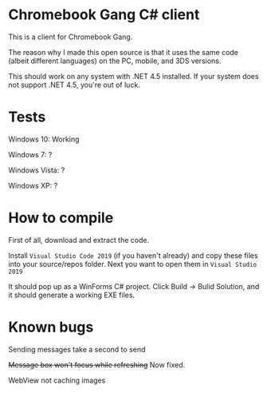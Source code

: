 # Chromebook Gang C# client
This is a client for Chromebook Gang.

The reason why I made this open source is that it uses the same code (albeit different languages) on the PC, mobile, and 3DS versions.

This should work on any system with .NET 4.5 installed. If your system does not support .NET 4.5, you're out of luck.

# Tests

Windows 10: Working

Windows 7: ?

Windows Vista: ?

Windows XP: ?

# How to compile

First of all, download and extract the code.

Install `Visual Studio Code 2019` (if you haven't already) and copy these files into your source/repos folder. Next you want to open them in `Visual Studio 2019`

It should pop up as a WinForms C# project. Click Build -> Bulid Solution, and it should generate a working EXE files.

# Known bugs

Sending messages take a second to send

~~Message box won't focus while refreshing~~ Now fixed.

WebView not caching images
